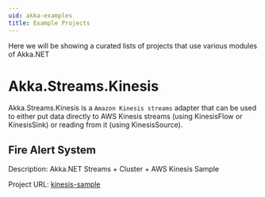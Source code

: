 ```yaml
---
uid: akka-examples
title: Example Projects 
---
```


Here we will be showing a curated lists of projects that use various modules of Akka.NET

# Akka.Streams.Kinesis

Akka.Streams.Kinesis is a `Amazon Kinesis streams` adapter that can be used to either put data directly to AWS Kinesis streams (using KinesisFlow or KinesisSink) or reading from it (using KinesisSource).

## Fire Alert System

Description: Akka.NET Streams + Cluster + AWS Kinesis Sample

Project URL: [kinesis-sample](https://github.com/petabridge/kinesis-sample)
